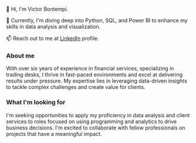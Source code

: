 👋 Hi, I'm Victor Bontempi.

🌱 Currently, I'm diving deep into Python, SQL, and Power BI to enhance my skills in data analysis and visualization.

📫 Reach out to me at [LinkedIn](https://www.linkedin.com/in/victorbontempi/) profile.

### About me

With over six years of experience in financial services, specializing in trading desks, I thrive in fast-paced environments and excel at delivering results under pressure. My expertise lies in leveraging data-driven insights to tackle complex challenges and create value for clients.

### What I'm looking for

I'm seeking opportunities to apply my proficiency in data analysis and client services to roles focused on using programming and analytics to drive business decisions. I'm excited to collaborate with fellow professionals on projects that have a meaningful impact.

